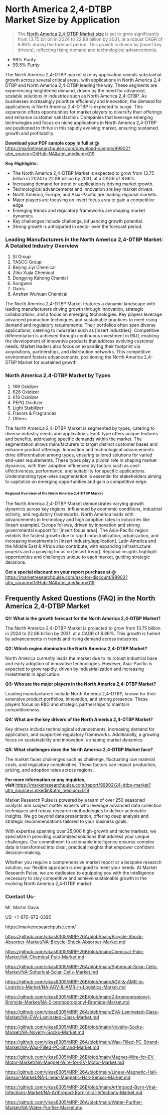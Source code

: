 <h1>North America 2,4-DTBP Market&nbsp;Size by Application</h1><blockquote><p>The <a href="https://marketresearchpulse.com/download-sample/99902?utm_source=GitHub-NA&amp;utm_medium=019">North America 2,4-DTBP Market size</a> is set to grow significantly from 13.75 billion in 2024 to 22.88 billion by 2031, at a robust CAGR of 8.86% during the forecast period. This growth is driven by [insert key drivers], reflecting rising demand and technological advancements.</p></blockquote><ul><li>99% Purity<li> 99.5% Purity</li></ul><p>The North America 2,4-DTBP market size by application reveals substantial growth across several critical areas, with applications in North America 2,4-DTBP and North America 2,4-DTBP leading the way. These segments are experiencing heightened demand, driven by the need for advanced, scalable solutions in industries such as North America 2,4-DTBP. As businesses increasingly prioritize efficiency and innovation, the demand for applications in North America 2,4-DTBP is expected to surge. This expansion offers opportunities for market players to diversify their offerings and enhance customer satisfaction. Companies that leverage emerging technologies and focus on niche applications in North America 2,4-DTBP are positioned to thrive in this rapidly evolving market, ensuring sustained growth and profitability.</p><p><strong>Download your PDF sample copy in full at @ </strong><a href="https://marketresearchpulse.com/download-sample/99902?utm_source=GitHub-NA&amp;utm_medium=019">https://marketresearchpulse.com/download-sample/99902?utm_source=GitHub-NA&amp;utm_medium=019</a></p><p><strong>Key Highlights: </strong></p><ul><li>The North America 2,4-DTBP Market is expected to grow from 13.75 billion in 2024 to 22.88 billion by 2031, at a CAGR of 8.86%.</li><li>Increasing demand for trend or application is driving market growth.</li><li>Technological advancements and innovation are key market drivers.</li><li>North America, Europe, and Asia-Pacific are leading regional markets.</li><li>Major players are focusing on insert focus area to gain a competitive edge.</li><li>Emerging trends and regulatory frameworks are shaping market dynamics.</li><li>Key challenges include challenge, influencing growth potential.</li><li>Strong growth is anticipated in sector over the forecast period.</li></ul><h3>Leading Manufacturers in the North America 2,4-DTBP Market: A Detailed Industry Overview</h3><ol><li>SI Group</li><li>TASCO Group</li><li>Beijing Jiyi Chemical</li><li>Zibo Xujia Chemical</li><li>Dongying Kehong Chemicl</li><li>Songwon</li><li>Oxiris</li><li>Anshan Wuhuan Chemical</li></ol><div class="flex max-w-full flex-col flex-grow"><div class="min-h-8 text-message flex w-full flex-col items-end gap-2 whitespace-normal break-words [.text-message+&amp;]:mt-5" dir="auto" data-message-author-role="assistant" data-message-id="fd8432e4-4910-450d-b182-61b7bfb0a01f" data-message-model-slug="gpt-4o"><div class="flex w-full flex-col gap-1 empty:hidden first:pt-[3px]"><div class="markdown prose w-full break-words dark:prose-invert light"><p>The North America 2,4-DTBP Market features a dynamic landscape with leading manufacturers driving growth through innovation, strategic collaborations, and a focus on emerging technologies. Key players leverage advanced production techniques and sustainable practices to meet rising demand and regulatory requirements. Their portfolios often span diverse applications, catering to industries such as [insert industries]. Competitive differentiation is achieved through continuous investment in R&amp;D, enabling the development of innovative products that address evolving customer needs. Market leaders also focus on expanding their footprint via acquisitions, partnerships, and distribution networks. This competitive environment fosters advancements, positioning the North America 2,4-DTBP Market for sustained growth.</p></div></div></div></div><h3>North America 2,4-DTBP Market by Types</h3><ol><li>168 Oxidizer<li> 626 Oxidizer<li> 618 Oxidizer<li> PEPQ Oxidizer<li> Light Stabilizer<li> Flavors & Fragrances<li> Others</li></ol><div class="flex max-w-full flex-col flex-grow"><div class="min-h-8 text-message flex w-full flex-col items-end gap-2 whitespace-normal break-words [.text-message+&amp;]:mt-5" dir="auto" data-message-author-role="assistant" data-message-id="084470be-0bb7-4664-bddf-5156b4f41249" data-message-model-slug="gpt-4o-mini"><div class="flex w-full flex-col gap-1 empty:hidden first:pt-[3px]"><div class="markdown prose w-full break-words dark:prose-invert light"><p>The North America 2,4-DTBP Market is segmented by types, catering to diverse industry needs and applications. Each type offers unique features and benefits, addressing specific demands within the market. The segmentation allows manufacturers to target distinct customer bases and enhance product offerings. Innovation and technological advancements drive differentiation among types, ensuring tailored solutions for varied end-user requirements. These types play a pivotal role in shaping market dynamics, with their adoption influenced by factors such as cost-effectiveness, performance, and suitability for specific applications. Understanding type-wise segmentation is essential for stakeholders aiming to capitalize on emerging opportunities and gain a competitive edge.</p></div></div></div></div><h3><span style="font-size: 11px;">Regional Overview of the North America 2,4-DTBP Market</span></h3><div class="flex max-w-full flex-col flex-grow"><div class="min-h-8 text-message flex w-full flex-col items-end gap-2 whitespace-normal break-words [.text-message+&amp;]:mt-5" dir="auto" data-message-author-role="assistant" data-message-id="e9038762-ce64-4e30-91c9-9bd413514231" data-message-model-slug="gpt-4o-mini"><div class="flex w-full flex-col gap-1 empty:hidden first:pt-[3px]"><div class="markdown prose w-full break-words dark:prose-invert light"><p>The North America 2,4-DTBP Market demonstrates varying growth dynamics across key regions, influenced by economic conditions, industrial activity, and regulatory frameworks. North America leads with advancements in technology and high adoption rates in industries like [insert example]. Europe follows, driven by innovation and strong governmental support for [insert focus area]. The Asia-Pacific region exhibits the fastest growth due to rapid industrialization, urbanization, and increasing investments in [insert industry/application]. Latin America and the Middle East &amp; Africa also contribute, with expanding infrastructure projects and a growing focus on [insert trend]. Regional insights highlight opportunities and challenges unique to each market, guiding strategic decisions.</p></div></div></div></div><p><strong>Get a special discount on your report purchase at @ </strong><a href="https://marketresearchpulse.com/ask-for-discount/99902?utm_source=GitHub-NA&amp;utm_medium=019">https://marketresearchpulse.com/ask-for-discount/99902?utm_source=GitHub-NA&amp;utm_medium=019</a></p><h2>Frequently Asked Questions (FAQ) in the North America 2,4-DTBP Market</h2><p><strong>Q1: What is the growth forecast for the North America 2,4-DTBP Market?</strong></p><p>The North America 2,4-DTBP Market is projected to grow from 13.75 billion in 2024 to 22.88 billion by 2031, at a CAGR of 8.86%. This growth is fueled by advancements in trends and rising demand across industries.</p><p><strong>Q2: Which region dominates the North America 2,4-DTBP Market?</strong></p><p>North America currently leads the market due to its robust industrial base and early adoption of innovative technologies. However, Asia-Pacific is expected to grow rapidly, driven by industrialization and increasing investments in application.</p><p><strong>Q3: Who are the major players in the North America 2,4-DTBP Market?</strong></p><p>Leading manufacturers include North America 2,4-DTBP, known for their extensive product portfolios, innovation, and strong presence. These players focus on R&amp;D and strategic partnerships to maintain competitiveness.</p><p><strong>Q4: What are the key drivers of the North America 2,4-DTBP Market?</strong></p><p>Key drivers include technological advancements, increasing demand for application, and supportive regulatory frameworks. Additionally, a growing focus on sustainability and innovation is shaping market dynamics.</p><p><strong>Q5: What challenges does the North America 2,4-DTBP Market face?</strong></p><p>The market faces challenges such as challenge, fluctuating raw material costs, and regulatory complexities. These factors can impact production, pricing, and adoption rates across regions.</p><p><strong>For more information or any inquiries, visit&nbsp;</strong><a href="https://marketresearchpulse.com/report/99902/24-dtbp-market?utm_source=Linkedin&utm_medium=019">https://marketresearchpulse.com/report/99902/24-dtbp-market?utm_source=Linkedin&utm_medium=019</a></p><p>Market Research Pulse is powered by a team of over 250 seasoned analysts and subject matter experts who leverage advanced data collection techniques and robust research methodologies to deliver actionable insights. We go beyond data presentation, offering deep analysis and strategic recommendations tailored to your business goals.</p><p>With expertise spanning over 25,000 high-growth and niche markets, we specialize in providing customized solutions that address your unique challenges. Our commitment to actionable intelligence ensures complex data is transformed into clear, practical insights that empower confident decision-making.</p><p>Whether you require a comprehensive market report or a bespoke research solution, our flexible approach is designed to meet your needs. At Market Research Pulse, we are dedicated to equipping you with the intelligence necessary to stay competitive and achieve sustainable growth in the evolving North America 2,4-DTBP market.</p><h3><strong>Contact Us-</strong></h3><p>Mr. Martin Davis</p><p>US: +1-970-672-0390</p><p>https://marketresearchpulse.com/</p><p><a href="https://github.com/vikas8305/MRP-26A/blob/main/Bicycle-Shock-Absorber-Market/NA-Bicycle-Shock-Absorber-Market.md">https://github.com/vikas8305/MRP-26A/blob/main/Bicycle-Shock-Absorber-Market/NA-Bicycle-Shock-Absorber-Market.md</a></p><p><a href="https://github.com/vikas8305/MRP-26B/blob/main/Chemical-Pulp-Market/NA-Chemical-Pulp-Market.md">https://github.com/vikas8305/MRP-26B/blob/main/Chemical-Pulp-Market/NA-Chemical-Pulp-Market.md</a></p><p><a href="https://github.com/vikas8305/MRP-26A/blob/main/Spherical-Solar-Cells-Market/NA-Spherical-Solar-Cells-Market.md">https://github.com/vikas8305/MRP-26A/blob/main/Spherical-Solar-Cells-Market/NA-Spherical-Solar-Cells-Market.md</a></p><p><a href="https://github.com/vikas8305/MRP-26B/blob/main/AGV-&-AMR-in-Logistics-Market/NA-AGV-&-AMR-in-Logistics-Market.md">https://github.com/vikas8305/MRP-26B/blob/main/AGV-&-AMR-in-Logistics-Market/NA-AGV-&-AMR-in-Logistics-Market.md</a></p><p><a href="https://github.com/vikas8305/MRP-26B/blob/main/2-bromopropionyl-Bromide-Market/NA-2-bromopropionyl-Bromide-Market.md">https://github.com/vikas8305/MRP-26B/blob/main/2-bromopropionyl-Bromide-Market/NA-2-bromopropionyl-Bromide-Market.md</a></p><p><a href="https://github.com/vikas8305/MRP-26A/blob/main/EVA-Laminated-Glass-Market/NA-EVA-Laminated-Glass-Market.md">https://github.com/vikas8305/MRP-26A/blob/main/EVA-Laminated-Glass-Market/NA-EVA-Laminated-Glass-Market.md</a></p><p><a href="https://github.com/vikas8305/MRP-26B/blob/main/Novelty-Socks-Market/NA-Novelty-Socks-Market.md">https://github.com/vikas8305/MRP-26B/blob/main/Novelty-Socks-Market/NA-Novelty-Socks-Market.md</a></p><p><a href="https://github.com/vikas8305/MRP-26A/blob/main/Wax-Filled-PC-Strand-Market/NA-Wax-Filled-PC-Strand-Market.md">https://github.com/vikas8305/MRP-26A/blob/main/Wax-Filled-PC-Strand-Market/NA-Wax-Filled-PC-Strand-Market.md</a></p><p><a href="https://github.com/vikas8305/MRP-26B/blob/main/Magnet-Wire-for-EV-Motor-Market/NA-Magnet-Wire-for-EV-Motor-Market.md">https://github.com/vikas8305/MRP-26B/blob/main/Magnet-Wire-for-EV-Motor-Market/NA-Magnet-Wire-for-EV-Motor-Market.md</a></p><p><a href="https://github.com/vikas8305/MRP-26A/blob/main/Linear-Magnetic-Hall-Sensor-Market/NA-Linear-Magnetic-Hall-Sensor-Market.md">https://github.com/vikas8305/MRP-26A/blob/main/Linear-Magnetic-Hall-Sensor-Market/NA-Linear-Magnetic-Hall-Sensor-Market.md</a></p><p><a href="https://github.com/vikas8305/MRP-26B/blob/main/Arthropod-Born-Viral-Infections-Market/NA-Arthropod-Born-Viral-Infections-Market.md">https://github.com/vikas8305/MRP-26B/blob/main/Arthropod-Born-Viral-Infections-Market/NA-Arthropod-Born-Viral-Infections-Market.md</a></p><p><a href="https://github.com/vikas8305/MRP-26A/blob/main/Water-Purifier-Market/NA-Water-Purifier-Market.md">https://github.com/vikas8305/MRP-26A/blob/main/Water-Purifier-Market/NA-Water-Purifier-Market.md</a></p>
